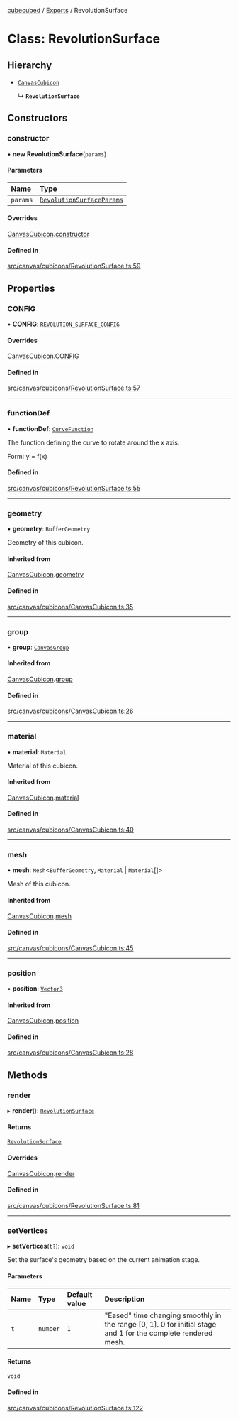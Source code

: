 [cubecubed](/reference/README.md) / [Exports](/reference/modules.md) / RevolutionSurface

# Class: RevolutionSurface

## Hierarchy

- [`CanvasCubicon`](/reference/classes/CanvasCubicon.md)

  ↳ **`RevolutionSurface`**

## Constructors

### constructor

• **new RevolutionSurface**(`params`)

#### Parameters

| Name | Type |
| :------ | :------ |
| `params` | [`RevolutionSurfaceParams`](/reference/interfaces/RevolutionSurfaceParams.md) |

#### Overrides

[CanvasCubicon](/reference/classes/CanvasCubicon.md).[constructor](/reference/classes/CanvasCubicon.md#constructor)

#### Defined in

[src/canvas/cubicons/RevolutionSurface.ts:59](https://github.com/imaphatduc/cubecubed/blob/0fd2007/src/canvas/cubicons/RevolutionSurface.ts#L59)

## Properties

### CONFIG

• **CONFIG**: [`REVOLUTION_SURFACE_CONFIG`](/reference/interfaces/REVOLUTION_SURFACE_CONFIG.md)

#### Overrides

[CanvasCubicon](/reference/classes/CanvasCubicon.md).[CONFIG](/reference/classes/CanvasCubicon.md#config)

#### Defined in

[src/canvas/cubicons/RevolutionSurface.ts:57](https://github.com/imaphatduc/cubecubed/blob/0fd2007/src/canvas/cubicons/RevolutionSurface.ts#L57)

___

### functionDef

• **functionDef**: [`CurveFunction`](/reference/types/CurveFunction.md)

The function defining the curve to rotate around the x axis.

Form: y = f(x)

#### Defined in

[src/canvas/cubicons/RevolutionSurface.ts:55](https://github.com/imaphatduc/cubecubed/blob/0fd2007/src/canvas/cubicons/RevolutionSurface.ts#L55)

___

### geometry

• **geometry**: `BufferGeometry`

Geometry of this cubicon.

#### Inherited from

[CanvasCubicon](/reference/classes/CanvasCubicon.md).[geometry](/reference/classes/CanvasCubicon.md#geometry)

#### Defined in

[src/canvas/cubicons/CanvasCubicon.ts:35](https://github.com/imaphatduc/cubecubed/blob/0fd2007/src/canvas/cubicons/CanvasCubicon.ts#L35)

___

### group

• **group**: [`CanvasGroup`](/reference/classes/CanvasGroup.md)

#### Inherited from

[CanvasCubicon](/reference/classes/CanvasCubicon.md).[group](/reference/classes/CanvasCubicon.md#group)

#### Defined in

[src/canvas/cubicons/CanvasCubicon.ts:26](https://github.com/imaphatduc/cubecubed/blob/0fd2007/src/canvas/cubicons/CanvasCubicon.ts#L26)

___

### material

• **material**: `Material`

Material of this cubicon.

#### Inherited from

[CanvasCubicon](/reference/classes/CanvasCubicon.md).[material](/reference/classes/CanvasCubicon.md#material)

#### Defined in

[src/canvas/cubicons/CanvasCubicon.ts:40](https://github.com/imaphatduc/cubecubed/blob/0fd2007/src/canvas/cubicons/CanvasCubicon.ts#L40)

___

### mesh

• **mesh**: `Mesh`<`BufferGeometry`, `Material` \| `Material`[]\>

Mesh of this cubicon.

#### Inherited from

[CanvasCubicon](/reference/classes/CanvasCubicon.md).[mesh](/reference/classes/CanvasCubicon.md#mesh)

#### Defined in

[src/canvas/cubicons/CanvasCubicon.ts:45](https://github.com/imaphatduc/cubecubed/blob/0fd2007/src/canvas/cubicons/CanvasCubicon.ts#L45)

___

### position

• **position**: [`Vector3`](/reference/classes/Vector3.md)

#### Inherited from

[CanvasCubicon](/reference/classes/CanvasCubicon.md).[position](/reference/classes/CanvasCubicon.md#position)

#### Defined in

[src/canvas/cubicons/CanvasCubicon.ts:28](https://github.com/imaphatduc/cubecubed/blob/0fd2007/src/canvas/cubicons/CanvasCubicon.ts#L28)

## Methods

### render

▸ **render**(): [`RevolutionSurface`](/reference/classes/RevolutionSurface.md)

#### Returns

[`RevolutionSurface`](/reference/classes/RevolutionSurface.md)

#### Overrides

[CanvasCubicon](/reference/classes/CanvasCubicon.md).[render](/reference/classes/CanvasCubicon.md#render)

#### Defined in

[src/canvas/cubicons/RevolutionSurface.ts:81](https://github.com/imaphatduc/cubecubed/blob/0fd2007/src/canvas/cubicons/RevolutionSurface.ts#L81)

___

### setVertices

▸ **setVertices**(`t?`): `void`

Set the surface's geometry based on the current animation stage.

#### Parameters

| Name | Type | Default value | Description |
| :------ | :------ | :------ | :------ |
| `t` | `number` | `1` | "Eased" time changing smoothly in the range [0, 1]. 0 for initial stage and 1 for the complete rendered mesh. |

#### Returns

`void`

#### Defined in

[src/canvas/cubicons/RevolutionSurface.ts:122](https://github.com/imaphatduc/cubecubed/blob/0fd2007/src/canvas/cubicons/RevolutionSurface.ts#L122)
